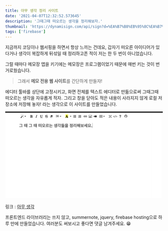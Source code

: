 ```yaml
---
title: 아무 생각 정리 사이트
date: '2021-04-07T12:32:52.573645'
description: '그때그때 떠오르는 생각을 정리해보자.'
thumbnail: 'https://dynamisign.com/api/sign?d=%EA%B7%B8%EB%95%8C%EA%B7%B8%EB%95%8C%20%EB%96%A0%EC%98%A4%EB%A5%B4%EB%8A%94%20%EC%83%9D%EA%B0%81%EC%9D%84%20%EC%A0%95%EB%A6%AC%ED%95%B4%EB%B3%B4%EC%9E%90.&t=%EC%95%84%EB%AC%B4%20%EC%83%9D%EA%B0%81%20%EC%A0%95%EB%A6%AC%20%EC%82%AC%EC%9D%B4%ED%8A%B8'
tags: ['firebase']
---
```


지금까지 코딩이나 웹서핑을 하면서 항상 느끼는 건데요, 갑자기 떠오른 아이디어가 있다거나 생각이 복잡하게 뒤섞일 때 정리하고픈 적이 저는 한 두 번이 아니었습니다.

그럴 때마다 메모장 앱을 키기에는 메모장은 프로그램이었기 때문에 매번 키는 것이 번거로웠습니다.

> 그래서 **메모 전용 웹 사이트**를 간단하게 만들자!

에디터 툴바를 상단에 고정시키고, 화면 전체를 텍스트 에디터로 만듦으로써 그때그때 떠오르는 생각을 자유롭게 적자. 그리고 창을 닫아도 적은 내용이 사라지지 않게 로컬 저장소에 저장해 놓자! 라는 생각으로 이 사이트를 만들었습니다.

![screenshot](./screenshot.png)

링크 : [아무 생각](https://anythink.xyz)

프론트엔드 라이브러리는 쓰지 않고, summernote, jquery, firebase hosting으로 하루 만에 만들었습니다. 여러분도 써보시고 좋다면 댓글 남겨주세요. 😁
